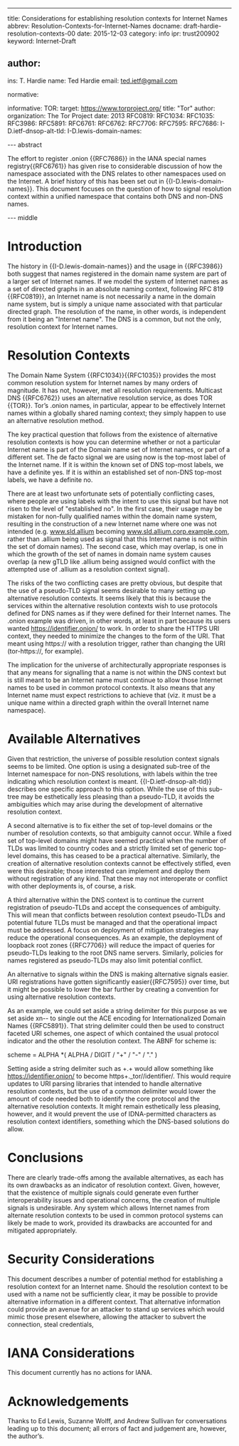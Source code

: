 ﻿---
title: Considerations for establishing resolution contexts for Internet Names
abbrev: Resolution-Contexts-for-Internet-Names
docname: draft-hardie-resolution-contexts-00
date: 2015-12-03
category: info
ipr: trust200902
keyword:  Internet-Draft

author:
 -
   ins: T. Hardie
   name: Ted Hardie
   email: ted.ietf@gmail.com

normative:

informative:
  TOR:
   target: https://www.torproject.org/
   title: "Tor"
   author:
     organization: The Tor Project
   date: 2013
  RFC0819:
  RFC1034:
  RFC1035:
  RFC3986:
  RFC5891:
  RFC6761:
  RFC6762:
  RFC7706:
  RFC7595:
  RFC7686:
  I-D.ietf-dnsop-alt-tld:
  I-D.lewis-domain-names:

--- abstract

The effort to register .onion {{RFC7686}} in the IANA special names registry{{RFC6761}} has given rise to considerable discussion of how the namespace associated with the DNS relates to other namespaces used on the Internet.  A brief history of this has been set out in {{I-D.lewis-domain-names}}. This document focuses on the question of how to signal resolution context within a unified namespace that contains both DNS and non-DNS names.


--- middle

# Introduction

The history in {{I-D.lewis-domain-names}} and the usage in {{RFC3986}} both suggest that names registered in the domain name system are part of a larger set of Internet names.   If we model the system of Internet names as a set of directed graphs in an absolute naming context, following RFC 819 {{RFC0819}}, an Internet name is not necessarily a name in the domain name system, but is simply a unique name associated with that particular directed graph.  The resolution of the name, in other words, is independent from it being an "Internet name".  The DNS is a common, but not the only, resolution context for Internet names.  

# Resolution Contexts


The Domain Name System {{RFC1034}}{{RFC1035}} provides the most common resolution system for Internet names by many orders of magnitude.  It has not, however, met all resolution requirements.  Multicast DNS {{RFC6762}} uses an alternative resolution service, as does TOR {{TOR}}.  Tor’s .onion names, in particular, appear to be effectively Internet names within a globally shared naming context; they simply happen to use an alternative resolution method.


The key practical question that follows from the existence of alternative resolution contexts is how you can determine whether or not a particular Internet name is part of the Domain name set of Internet names, or part of a different set.  The de facto signal we are using now is the top-most label of the Internet name.  If it is within the known set of DNS top-most labels, we have a definite yes.  If it is within an established set of non-DNS top-most labels, we have a definite no. 


There are at least two unfortunate sets of potentially conflicting cases, where people are using labels with the intent to use this signal but have not risen to the level of "established no".  In the first case, their usage may be mistaken for non-fully qualified names within the domain name system, resulting in the construction of a new Internet name where one was not intended (e.g. www.sld.allium becoming www.sld.allium.corp.example.com, rather than .allium being used as signal that this Internet name is not within the set of domain names).  The second case, which may overlap, is one in which the growth of the set of names in domain name system causes overlap (a new gTLD like .allium being assigned would conflict with the attempted use of .allium as a resolution context signal).


The risks of the two conflicting cases are pretty obvious, but despite that the use of a pseudo-TLD signal seems desirable to many setting up alternative resolution contexts.  It seems likely that this is because the services within the alternative resolution contexts wish to use protocols defined for DNS names as if they were defined for their Internet names.  The .onion example was driven, in other words, at least in part because its users wanted https://identifier.onion/ to work.  In order to share the HTTPS URI context, they needed to minimize the changes to the form of the URI.  That meant using https:// with a resolution trigger, rather than changing the URI (tor-https://, for example).


The implication for the universe of architecturally appropriate responses is that any means for signalling that a name is not within the DNS context but is still meant to be an Internet name must continue to allow those Internet names to be used in common protocol contexts.  It also means that any Internet name must expect restrictions to achieve that (viz. it must be a unique name within a directed graph within the overall Internet name namespace).


# Available Alternatives


Given that restriction, the universe of possible resolution context signals seems to be limited.  One option is using a designated sub-tree of the Internet namespace for non-DNS resolutions, with labels within the tree indicating which resolution context is meant. {{I-D.ietf-dnsop-alt-tld}} describes one specific approach to this option.  While the use of this sub-tree may be esthetically less pleasing than a pseudo-TLD, it avoids the ambiguities which may arise during the development of alternative resolution context.  


A second alternative is to fix either the set of top-level domains or the number of resolution contexts, so that ambiguity cannot occur.  While a fixed set of top-level domains might have seemed practical when the number of TLDs was limited to country codes and a strictly limited set of generic top-level domains, this has ceased to be a practical alternative.  Similarly, the creation of alternative resolution contexts cannot be effectively stifled, even were this desirable; those interested can implement and deploy them without registration of any kind.  That these may not interoperate or conflict with other deployments is, of course, a risk.


A third alternative within the DNS context is to continue the current registration of pseudo-TLDs and accept the consequences of ambiguity.  This will mean that conflicts between resolution context pseudo-TLDs and potential future TLDs must be managed and that the operational impact must be addressed.   A focus on deployment of mitigation strategies may reduce the operational consequences.  As an example, the deployment of loopback root zones {{RFC7706}} will reduce the impact of queries for pseudo-TLDs leaking to the root DNS name servers.  Similarly, policies for names registered as pseudo-TLDs may also limit potential conflict.
 
An alternative to signals within the DNS is making alternative signals easier.  URI registrations have gotten significantly easier{{RFC7595}} over time, but it might be possible to lower the bar further by creating a convention for using alternative resolution contexts. 


As an example, we could set aside a string delimiter for this purpose as we set aside xn-- to single out the ACE encoding for Internationalized Domain Names {{RFC5891}}.  That string delimiter could then be used to construct faceted URI schemes, one aspect of which contained the usual protocol indicator and the other the resolution context.  The ABNF for scheme is:


scheme      = ALPHA *( ALPHA / DIGIT / "+" / "-" / "." )


Setting aside a string delimiter such as +.+ would allow something like https://identifier.onion/ to become https+._tor//identifier/.  This would require updates to URI parsing libraries that intended to handle alternative resolution contexts, but the use of a common delimiter would lower the amount of code needed both to identify the core protocol and the alternative resolution contexts.  It might remain esthetically less pleasing, however, and it would prevent the use of IDNA-permitted characters as resolution context identifiers, something which the DNS-based solutions do allow.


# Conclusions


There are clearly trade-offs among the available alternatives, as each has its own drawbacks as an indicator of resolution context.  Given, however, that the existence of multiple signals could generate even further interoperability issues and operational concerns, the creation of multiple signals is undesirable.  Any system which allows Internet names from alternate resolution contexts to be used in common protocol systems can likely be made to work, provided its drawbacks are accounted for and mitigated appropriately.

# Security Considerations

This document describes a number of potential method for establishing a resolution context for an Internet name.   Should the resolution context to be used with a name not be sufficiently clear, it may be possible to provide alternative information in a different context.  That alternative information could provide an avenue for an attacker to stand up services which would mimic those present elsewhere, allowing the attacker to subvert the connection, steal credentials, 

# IANA Considerations

This document currently has no actions for IANA.

# Acknowledgements

Thanks to Ed Lewis, Suzanne Wolff, and Andrew Sullivan for conversations leading up to this document; all errors of fact and judgement are, however, the author’s.
